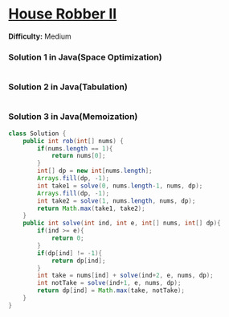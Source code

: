 # [House Robber II](https://leetcode.com/problems/house-robber-ii/)
**Difficulty:** Medium

### Solution 1 in Java(Space Optimization)
```java

```
### Solution 2 in Java(Tabulation)
```java

```
### Solution 3 in Java(Memoization)
```java
class Solution {
    public int rob(int[] nums) {
        if(nums.length == 1){
            return nums[0];
        }
        int[] dp = new int[nums.length];
        Arrays.fill(dp, -1);
        int take1 = solve(0, nums.length-1, nums, dp);
        Arrays.fill(dp, -1);
        int take2 = solve(1, nums.length, nums, dp);
        return Math.max(take1, take2);
    }
    public int solve(int ind, int e, int[] nums, int[] dp){
        if(ind >= e){
            return 0;
        }
        if(dp[ind] != -1){
            return dp[ind];
        }
        int take = nums[ind] + solve(ind+2, e, nums, dp);
        int notTake = solve(ind+1, e, nums, dp);
        return dp[ind] = Math.max(take, notTake);
    }
}
```